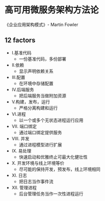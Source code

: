 # 高可用微服务架构方法论
《企业应用架构模式》- Martin Fowler
## 12 factors
- I.基准代码   
    - 一份基准代码，多份部署
- II.依赖
    - 显示声明依赖关系
- III.配置
    - 在环境中存储配置
- IV.后端服务
    - 把后端服务当做附加资源
- V.构建，发布，运行
    - 严格分离构建和运行
- VI.进程
    - 以一个或多个无状态进程运行应用
- VII. 端口绑定
    - 通过端口绑定提供服务
- VIII. 并发
    - 通过进程模型进行扩展
- IX. 易处理
    - 快速启动和优雅终止可最大化健壮性
- X. 开发环境与线上环境等价
    - 尽可能的保持开发，预发布，线上环境相同
- XI. 日志
    - 把日志当作事件流
- XII. 管理进程
    - 后台管理任务当作一次性进程运行